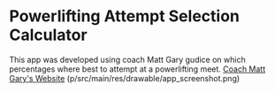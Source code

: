 # Powerlifting Attempt Selection Calculator
This app was developed using coach Matt Gary gudice on which percentages where best to attempt at a powerlifting meet.
[Coach Matt Gary's Website](https://marylandpowerlifting.com/2009/05/11/a-powerlifters-guide-to-attempt-selection/)
(p/src/main/res/drawable/app_screenshot.png)


